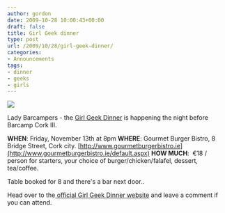 ```yaml
---
author: gordon
date: 2009-10-28 10:00:43+00:00
draft: false
title: Girl Geek dinner
type: post
url: /2009/10/28/girl-geek-dinner/
categories:
- Announcements
tags:
- dinner
- geeks
- girls
---
```


[![](/wp-content/uploads/2009/10/girls_geek_dinner.jpg)
](/wp-content/uploads/2009/10/girls_geek_dinner.jpg)

Lady Barcampers - the [Girl Geek Dinner](http://www.irelandgirlgeekdinners.com/?p=94) is happening the night before Barcamp Cork III.


**WHEN**: Friday, November 13th at 8pm
**WHERE**: Gourmet Burger Bistro, 8 Bridge Street, Cork city. [http://www.gourmetburgerbistro.ie](http://www.gourmetburgerbistro.ie/default.aspx)
**HOW MUCH**:  €18 / person for starters, your choice of burger/chicken/falafel, dessert, tea/coffee.


Table booked for 8 and there's a bar next door..

Head over to the[ official Girl Geek Dinner website](http://www.irelandgirlgeekdinners.com/?p=94) and leave a comment if you can attend.
